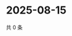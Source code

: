 # 2025-08-15

共 0 条

<!-- BEGIN ZHIHUQUESTIONS -->
<!-- 最后更新时间 Fri Aug 15 2025 14:18:11 GMT+0800 (China Standard Time) -->

<!-- END ZHIHUQUESTIONS -->
